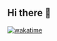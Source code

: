 ## Hi there 👋

[![wakatime](https://wakatime.com/badge/user/6e0f0131-3348-4135-b716-b4cb1fdca987.svg)](https://wakatime.com/@6e0f0131-3348-4135-b716-b4cb1fdca987)

<!--
**Limited-Lenix-Account/Limited-Lenix-Account** is a ✨ _special_ ✨ repository because its `README.md` (this file) appears on your GitHub profile.

Here are some ideas to get you started:

- 🔭 I’m currently working on ...
- 🌱 I’m currently learning ...
- 👯 I’m looking to collaborate on ...
- 🤔 I’m looking for help with ...
- 💬 Ask me about ...
- 📫 How to reach me: ...
- 😄 Pronouns: ...
- ⚡ Fun fact: ...
-->
